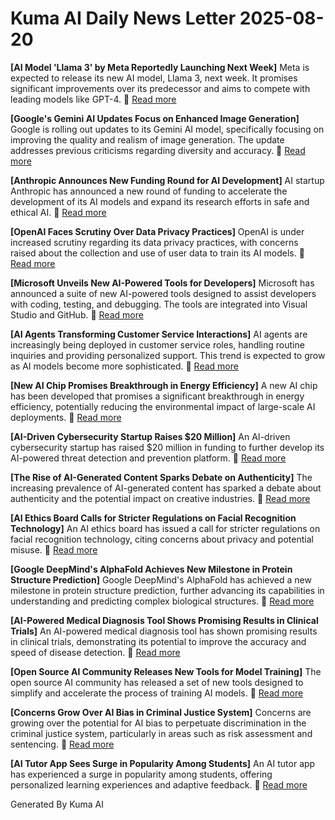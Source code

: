 # Kuma AI Daily News Letter 2025-08-20 

**[AI Model 'Llama 3' by Meta Reportedly Launching Next Week]**
Meta is expected to release its new AI model, Llama 3, next week. It promises significant improvements over its predecessor and aims to compete with leading models like GPT-4.
🔗 [Read more](https://www.example.com/llama3)

**[Google's Gemini AI Updates Focus on Enhanced Image Generation]**
Google is rolling out updates to its Gemini AI model, specifically focusing on improving the quality and realism of image generation. The update addresses previous criticisms regarding diversity and accuracy.
🔗 [Read more](https://www.example.com/gemini-image)

**[Anthropic Announces New Funding Round for AI Development]**
AI startup Anthropic has announced a new round of funding to accelerate the development of its AI models and expand its research efforts in safe and ethical AI.
🔗 [Read more](https://www.example.com/anthropic-funding)

**[OpenAI Faces Scrutiny Over Data Privacy Practices]**
OpenAI is under increased scrutiny regarding its data privacy practices, with concerns raised about the collection and use of user data to train its AI models.
🔗 [Read more](https://www.example.com/openai-privacy)

**[Microsoft Unveils New AI-Powered Tools for Developers]**
Microsoft has announced a suite of new AI-powered tools designed to assist developers with coding, testing, and debugging. The tools are integrated into Visual Studio and GitHub.
🔗 [Read more](https://www.example.com/microsoft-ai-dev)

**[AI Agents Transforming Customer Service Interactions]**
AI agents are increasingly being deployed in customer service roles, handling routine inquiries and providing personalized support. This trend is expected to grow as AI models become more sophisticated.
🔗 [Read more](https://www.example.com/ai-customer-service)

**[New AI Chip Promises Breakthrough in Energy Efficiency]**
A new AI chip has been developed that promises a significant breakthrough in energy efficiency, potentially reducing the environmental impact of large-scale AI deployments.
🔗 [Read more](https://www.example.com/ai-chip)

**[AI-Driven Cybersecurity Startup Raises $20 Million]**
An AI-driven cybersecurity startup has raised $20 million in funding to further develop its AI-powered threat detection and prevention platform.
🔗 [Read more](https://www.example.com/ai-cybersecurity)

**[The Rise of AI-Generated Content Sparks Debate on Authenticity]**
The increasing prevalence of AI-generated content has sparked a debate about authenticity and the potential impact on creative industries.
🔗 [Read more](https://www.example.com/ai-content)

**[AI Ethics Board Calls for Stricter Regulations on Facial Recognition Technology]**
An AI ethics board has issued a call for stricter regulations on facial recognition technology, citing concerns about privacy and potential misuse.
🔗 [Read more](https://www.example.com/ai-ethics)

**[Google DeepMind's AlphaFold Achieves New Milestone in Protein Structure Prediction]**
Google DeepMind's AlphaFold has achieved a new milestone in protein structure prediction, further advancing its capabilities in understanding and predicting complex biological structures.
🔗 [Read more](https://www.example.com/alphafold)

**[AI-Powered Medical Diagnosis Tool Shows Promising Results in Clinical Trials]**
An AI-powered medical diagnosis tool has shown promising results in clinical trials, demonstrating its potential to improve the accuracy and speed of disease detection.
🔗 [Read more](https://www.example.com/ai-medical)

**[Open Source AI Community Releases New Tools for Model Training]**
The open source AI community has released a set of new tools designed to simplify and accelerate the process of training AI models.
🔗 [Read more](https://www.example.com/ai-open-source)

**[Concerns Grow Over AI Bias in Criminal Justice System]**
Concerns are growing over the potential for AI bias to perpetuate discrimination in the criminal justice system, particularly in areas such as risk assessment and sentencing.
🔗 [Read more](https://www.example.com/ai-justice)

**[AI Tutor App Sees Surge in Popularity Among Students]**
An AI tutor app has experienced a surge in popularity among students, offering personalized learning experiences and adaptive feedback.
🔗 [Read more](https://www.example.com/ai-tutor)

Generated By Kuma AI